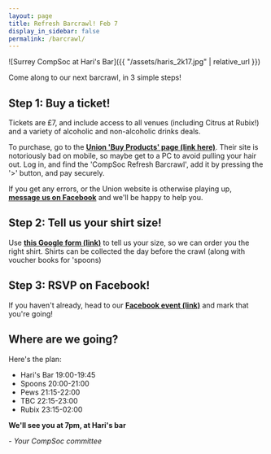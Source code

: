 ```yaml
---
layout: page
title: Refresh Barcrawl! Feb 7
display_in_sidebar: false
permalink: /barcrawl/
---
```


![Surrey CompSoc at Hari's Bar]({{ "/assets/haris_2k17.jpg" | relative_url }})

Come along to our next barcrawl, in 3 simple steps!

## Step 1: Buy a ticket!

Tickets are £7, and include access to all venues (including Citrus at Rubix!) and a variety of alcoholic and non-alcoholic drinks deals.

To purchase, go to the **[Union 'Buy Products' page (link here)](https://www.ussu.co.uk/activity/Pages/BuyProducts.aspx)**. Their site is notoriously bad on mobile, so maybe get to a PC to avoid pulling your hair out. Log in, and find the 'CompSoc Refresh Barcrawl', add it by pressing the '>' button, and pay securely.

If you get any errors, or the Union website is otherwise playing up, **[message us on Facebook](http://m.me/computingsoc)** and we'll be happy to help you.

## Step 2: Tell us your shirt size!

Use **[this Google form (link)](https://goo.gl/forms/avZ1qZR0C3Gj1EI63)** to tell us your size, so we can order you the right shirt. Shirts can be collected the day before the crawl (along with voucher books for 'spoons)

## Step 3: RSVP on Facebook!

If you haven't already, head to our **[Facebook event (link)](https://www.facebook.com/events/2040169739535382/)** and mark that you're going!

## Where are we going?

Here's the plan:

* Hari's Bar 19:00-19:45
* Spoons 20:00-21:00
* Pews 21:15-22:00
* TBC 22:15-23:00
* Rubix 23:15-02:00

**We'll see you at 7pm, at Hari's bar**

*- Your CompSoc committee*
